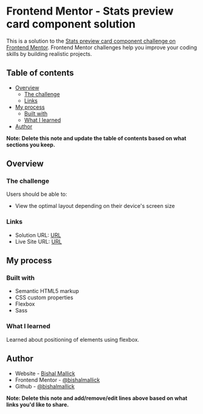 # Frontend Mentor - Stats preview card component solution

This is a solution to the [Stats preview card component challenge on Frontend Mentor](https://www.frontendmentor.io/challenges/stats-preview-card-component-8JqbgoU62). Frontend Mentor challenges help you improve your coding skills by building realistic projects. 

## Table of contents

- [Overview](#overview)
  - [The challenge](#the-challenge)
  - [Links](#links)
- [My process](#my-process)
  - [Built with](#built-with)
  - [What I learned](#what-i-learned)
- [Author](#author)

**Note: Delete this note and update the table of contents based on what sections you keep.**

## Overview

### The challenge

Users should be able to:

- View the optimal layout depending on their device's screen size

### Links

- Solution URL: [URL](https://github.com/bishalmallick/stats-preview-card)
- Live Site URL: [URL](https://bishalmallick.github.io/stats-preview-card/)

## My process

### Built with

- Semantic HTML5 markup
- CSS custom properties
- Flexbox
- Sass


### What I learned

Learned about positioning of elements using flexbox.


## Author

- Website - [Bishal Mallick](https://bishalmallick.github.io/myPortfolio)
- Frontend Mentor - [@bishalmallick](https://www.frontendmentor.io/profile/bishalmallick)
- Github - [@bishalmallick](https://github.com/bishalmallick)

**Note: Delete this note and add/remove/edit lines above based on what links you'd like to share.**


